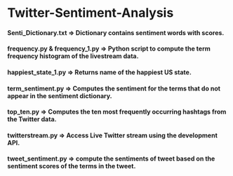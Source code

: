 # Twitter-Sentiment-Analysis

#### Senti_Dictionary.txt => Dictionary contains sentiment words with scores.

#### frequency.py & frequency_1.py => Python script to compute the term frequency histogram of the livestream data.

#### happiest_state_1.py => Returns name of the happiest US state.

#### term_sentiment.py => Computes the sentiment for the terms that do not appear in the sentiment dictionary.

#### top_ten.py => Computes the ten most frequently occurring hashtags from the Twitter data.

#### twitterstream.py => Access Live Twitter stream using the development API.

#### tweet_sentiment.py => compute the sentiments of tweet based on the sentiment scores of the terms in the tweet.
